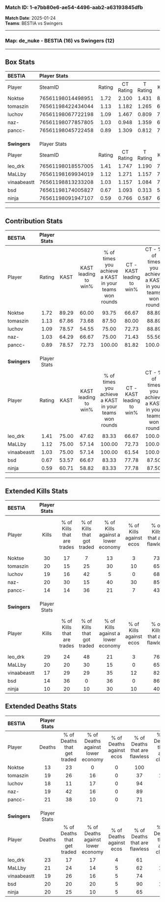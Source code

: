 ### Match ID: 1-e7bb80e6-ae54-4496-aab2-a63193845dfb  
**Match Date**: 2025-01-24  
**Teams**: BESTIA vs Swingers  

---  

### **Map**: de_nuke - BESTIA (16) vs Swingers (12)  
---  

## Box Stats  

| **BESTIA**   | Player Stats      |        |           |          |       |       |       |         |        |      |     |
| :- | :- | :-: | :-: | :-: | :-: | :-: | :-: | :-: | :-: | :-: | :-: |
| Player       | SteamID           | Rating | CT Rating | T Rating | KAST  |  ADR  | Kills | Assists | Deaths | K/D  | HS% |
| Noktse       | 76561198014498951 |  1.72  |   2.100   |  1.431   | 89.29 | 98.5  |  30   |    4    |   13   | 2.31 | 33  |
| tomaszin     | 76561198422434044 |  1.13  |   1.182   |  1.265   | 67.86 | 89.5  |  20   |    9    |   19   | 1.05 | 65  |
| luchov       | 76561198067722198 |  1.09  |   1.467   |  0.809   | 78.57 | 61.0  |  19   |    5    |   18   | 1.06 | 68  |
| naz-         | 76561198077857805 |  1.03  |   0.948   |  1.359   | 64.29 | 75.3  |  20   |    2    |   19   | 1.05 | 55  |
| pancc-       | 76561198045722458 |  0.89  |   1.309   |  0.812   | 78.57 | 62.0  |  14   |    7    |   21   | 0.67 | 57  |
|              |                   |        |           |          |       |       |       |         |        |      |     |
|              |                   |        |           |          |       |       |       |         |        |      |     |
|              |                   |        |           |          |       |       |       |         |        |      |     |
| **Swingers** | Player Stats      |        |           |          |       |       |       |         |        |      |     |
| Player       | SteamID           | Rating | CT Rating | T Rating | KAST  |  ADR  | Kills | Assists | Deaths | K/D  | HS% |
| leo_drk      | 76561198018557005 |  1.41  |   1.747   |  1.190   | 75.00 | 102.4 |  29   |    5    |   23   | 1.26 | 62  |
| MaLLby       | 76561198169934019 |  1.12  |   1.271   |  1.157   | 75.00 | 83.1  |  20   |    8    |   21   | 0.95 | 55  |
| vinaabeastt  | 76561198813233208 |  1.03  |   1.157   |  1.084   | 75.00 | 71.1  |  17   |    8    |   19   | 0.89 | 35  |
| bsd          | 76561198174005827 |  0.67  |   1.093   |  0.313   | 53.57 | 47.7  |  14   |    3    |   20   | 0.70 | 28  |
| ninja        | 76561198091947107 |  0.59  |   0.766   |  0.587   | 60.71 | 46.1  |  10   |    2    |   20   | 0.50 | 40  |
---  

## Contribution Stats  

| **BESTIA**   | Player Stats |       |                      |                                                        |                           |                                                             |                          |                                                            |
| :- | :-: | :-: | :-: | :-: | :-: | :-: | :-: | :-: |
| Player       |    Rating    | KAST  | KAST leading to win% | % of times you achieve a KAST in your teams won rounds | CT - KAST leading to win% | CT - % of times you achieve a KAST in your teams won rounds | T - KAST leading to win% | T - % of times you achieve a KAST in your teams won rounds |
| Noktse       |     1.72     | 89.29 |        60.00         |                         93.75                          |           66.67           |                            88.89                            |          53.85           |                           100.00                           |
| tomaszin     |     1.13     | 67.86 |        73.68         |                         87.50                          |           80.00           |                            88.89                            |          66.67           |                           85.71                            |
| luchov       |     1.09     | 78.57 |        54.55         |                         75.00                          |           72.73           |                            88.89                            |          36.36           |                           57.14                            |
| naz-         |     1.03     | 64.29 |        66.67         |                         75.00                          |           71.43           |                            55.56                            |          63.64           |                           100.00                           |
| pancc-       |     0.89     | 78.57 |        72.73         |                         100.00                         |           81.82           |                           100.00                            |          63.64           |                           100.00                           |
|              |              |       |                      |                                                        |                           |                                                             |                          |                                                            |
|              |              |       |                      |                                                        |                           |                                                             |                          |                                                            |
|              |              |       |                      |                                                        |                           |                                                             |                          |                                                            |
| **Swingers** | Player Stats |       |                      |                                                        |                           |                                                             |                          |                                                            |
| Player       |    Rating    | KAST  | KAST leading to win% | % of times you achieve a KAST in your teams won rounds | CT - KAST leading to win% | CT - % of times you achieve a KAST in your teams won rounds | T - KAST leading to win% | T - % of times you achieve a KAST in your teams won rounds |
| leo_drk      |     1.41     | 75.00 |        47.62         |                         83.33                          |           66.67           |                           100.00                            |          22.22           |                           50.00                            |
| MaLLby       |     1.12     | 75.00 |        57.14         |                         100.00                         |           72.73           |                           100.00                            |          40.00           |                           100.00                           |
| vinaabeastt  |     1.03     | 75.00 |        57.14         |                         100.00                         |           61.54           |                           100.00                            |          50.00           |                           100.00                           |
| bsd          |     0.67     | 53.57 |        66.67         |                         83.33                          |           77.78           |                            87.50                            |          50.00           |                           75.00                            |
| ninja        |     0.59     | 60.71 |        58.82         |                         83.33                          |           77.78           |                            87.50                            |          37.50           |                           75.00                            |
---  

## Extended Kills Stats  

| **BESTIA**   | Player Stats |                            |                            |                                    |                         |                              |                                 |                                       |                    |           |
| :- | :-: | :-: | :-: | :-: | :-: | :-: | :-: | :-: | :-: | :-: |
| Player       |    Kills     | % of Kills that are trades | % of Kills that got traded | % of Kills against a lower economy | % of Kills against ecos | % of Kills that are flawless | % of Kills that are close duels | % of Kills that are assisted by flash | Pistol Round Kills | AWP Kills |
| Noktse       |      30      |             17             |             7              |                 13                 |            3            |              73              |                7                |                   3                   |         12         |     5     |
| tomaszin     |      20      |             15             |             25             |                 30                 |           10            |              65              |                5                |                   5                   |         0          |     2     |
| luchov       |      19      |             16             |             42             |                 5                  |            0            |              68              |                5                |                   5                   |         0          |     0     |
| naz-         |      20      |             30             |             15             |                 40                 |           30            |              85              |                0                |                  10                   |         0          |     2     |
| pancc-       |      14      |             14             |             36             |                 21                 |            7            |              43              |               14                |                   7                   |         0          |     1     |
|              |              |                            |                            |                                    |                         |                              |                                 |                                       |                    |           |
|              |              |                            |                            |                                    |                         |                              |                                 |                                       |                    |           |
|              |              |                            |                            |                                    |                         |                              |                                 |                                       |                    |           |
| **Swingers** | Player Stats |                            |                            |                                    |                         |                              |                                 |                                       |                    |           |
| Player       |    Kills     | % of Kills that are trades | % of Kills that got traded | % of Kills against a lower economy | % of Kills against ecos | % of Kills that are flawless | % of Kills that are close duels | % of Kills that are assisted by flash | Pistol Round Kills | AWP Kills |
| leo_drk      |      29      |             24             |             48             |                 21                 |            3            |              76              |                0                |                   3                   |         0          |     0     |
| MaLLby       |      20      |             20             |             30             |                 15                 |            0            |              65              |                5                |                   5                   |         0          |     2     |
| vinaabeastt  |      17      |             29             |             29             |                 35                 |           12            |              82              |               12                |                   6                   |         0          |     0     |
| bsd          |      14      |             36             |             0              |                 36                 |            0            |              86              |                7                |                   0                   |         7          |     2     |
| ninja        |      10      |             20             |             10             |                 30                 |           10            |              40              |               10                |                   0                   |         0          |     0     |
## Extended Deaths Stats  

| **BESTIA**   | Player Stats |                             |                                   |                          |                               |                            |                           |               |
| :- | :-: | :-: | :-: | :-: | :-: | :-: | :-: | :-: |
| Player       |    Deaths    | % of Deaths that get traded | % of Deaths against lower economy | % of Deaths against ecos | % of Deaths that are flawless | % of Deaths that are close | % of Deaths while blinded | Deaths to AWP |
| Noktse       |      13      |             23              |                 0                 |            0             |              100              |             8              |             0             |       2       |
| tomaszin     |      19      |             26              |                16                 |            0             |              37               |             16             |             5             |       1       |
| luchov       |      18      |             11              |                17                 |            0             |              94               |             0              |             0             |       1       |
| naz-         |      19      |             42              |                16                 |            0             |              89               |             0              |            11             |       2       |
| pancc-       |      21      |             38              |                10                 |            0             |              71               |             5              |             0             |       1       |
|              |              |                             |                                   |                          |                               |                            |                           |               |
|              |              |                             |                                   |                          |                               |                            |                           |               |
|              |              |                             |                                   |                          |                               |                            |                           |               |
| **Swingers** | Player Stats |                             |                                   |                          |                               |                            |                           |               |
| Player       |    Deaths    | % of Deaths that get traded | % of Deaths against lower economy | % of Deaths against ecos | % of Deaths that are flawless | % of Deaths that are close | % of Deaths while blinded | Deaths to AWP |
| leo_drk      |      23      |             17              |                17                 |            4             |              61               |             4              |             9             |       2       |
| MaLLby       |      21      |             24              |                14                 |            5             |              62               |             10             |             0             |       2       |
| vinaabeastt  |      19      |             26              |                16                 |            5             |              74               |             5              |             0             |       2       |
| bsd          |      20      |             20              |                20                 |            5             |              90               |             10             |            10             |       5       |
| ninja        |      20      |             25              |                10                 |            5             |              65               |             0              |            10             |       1       |
